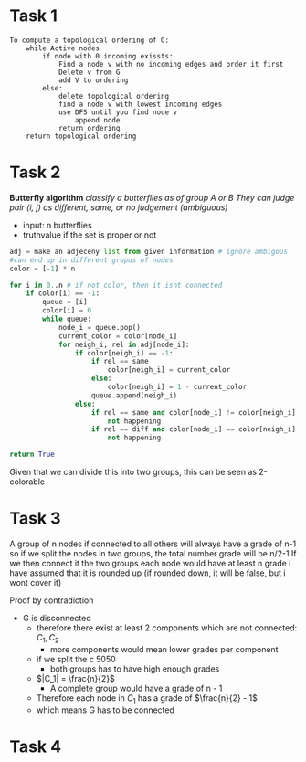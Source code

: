 # Task 1
```rar
To compute a topological ordering of G:
	while Active nodes
		if node with 0 incoming exissts:
			Find a node v with no incoming edges and order it first 
			Delete v from G
			add V to ordering
		else:
			delete topological ordering
			find a node v with lowest incoming edges
			use DFS until you find node v
				append node
			return ordering 
	return topological ordering
```

# Task 2
**Butterfly algorithm**
*classify a butterflies as of group A or B*
*They can judge pair (i, j) as different, same, or no judgement (ambiguous)*
- input: n butterflies
- truthvalue if the set is proper or not

```python ish
adj = make an adjeceny list from given information # ignore ambigous
#can end up in different gropus of nodes
color = [-1] * n 

for i in 0..n # if not color, then it isnt connected
	if color[i] == -1:
		queue = [i]
		color[i] = 0
		while queue:
			node_i = queue.pop()
			current_color = color[node_i]
			for neigh_i, rel in adj[node_i]:
				if color[neigh_i] == -1:
					if rel == same
						color[neigh_i] = current_color
					else:
						color[neigh_i] = 1 - current_color
					queue.append(neigh_i)
				else:
					if rel == same and color[node_i] != color[neigh_i]:
						not happening
					if rel == diff and color[node_i] == color[neigh_i]
						not happening

return True
```

Given that we can divide this into two groups, this can be seen as 2-colorable


# Task 3
A group of n nodes if connected to all others will always have a grade of n-1
so if we split the nodes in two groups, the total number grade will be n/2-1
If we then connect it the two groups each node would have at least n grade
i have assumed that it is rounded up (if rounded down, it will be false, but i wont cover it)

Proof by contradiction
- G is disconnected
	- therefore there exist at least 2 components which are not connected: $C_1, C_2$ 
		- more components would mean lower grades per component
	- if we split the c 5050
		- both groups has to have high enough grades
	- $|C_1| = \frac{n}{2}$ 
		- A complete group would have a grade of n - 1
	- Therefore each node in  $C_1$ has a grade of $\frac{n}{2} - 1$ 
	- which means G has to be connected

# Task 4

